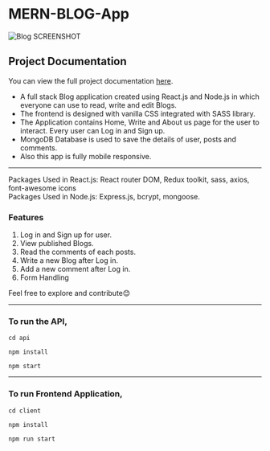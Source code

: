 # MERN-BLOG-App

![Blog SCREENSHOT]([https://drive.google.com/uc?export=view&id=your-file-id](https://drive.google.com/file/d/1ykuuKViTWtkJXq1YL2iSGqmlhdhGysCw/view?usp=sharing))


## Project Documentation

You can view the full project documentation [here](https://drive.google.com/drive/folders/1GC9ruMJSlQAoPsIoa3SY07HQ8KPug2AW?usp=sharing).



* A full stack Blog application created using React.js and Node.js in which everyone can use to read, write and edit Blogs. 
* The frontend is designed with vanilla CSS integrated with SASS library.
* The Application contains Home, Write and About us page for the user to interact. Every user can Log in and Sign up. 
* MongoDB Database is used to save the details of user, posts and comments.
* Also this app is fully mobile responsive.

***

Packages Used in React.js: React router DOM, Redux toolkit, sass, axios, font-awesome icons <br />
Packages Used in Node.js: Express.js, bcrypt, mongoose.

### Features
1. Log in and Sign up for user.
2. View published Blogs.
3. Read the comments of each posts.
4. Write a new Blog after Log in.
5. Add a new comment after Log in.
6. Form Handling


Feel free to explore and contribute😊

***

### To run the API,
```
cd api

```

```
npm install
```

```
npm start

```
___
### To run Frontend Application,
```
cd client
```

```
npm install
```

```
npm run start

```





